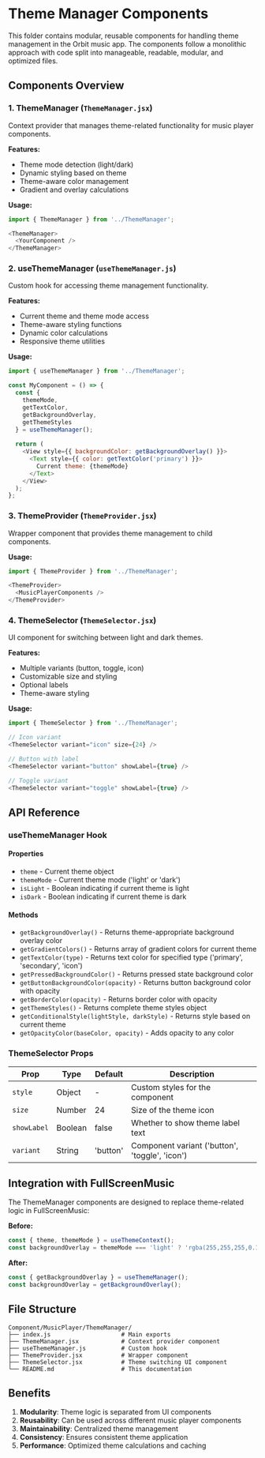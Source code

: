 # Theme Manager Components

This folder contains modular, reusable components for handling theme management in the Orbit music app. The components follow a monolithic approach with code split into manageable, readable, modular, and optimized files.

## Components Overview

### 1. **ThemeManager** (`ThemeManager.jsx`)
Context provider that manages theme-related functionality for music player components.

**Features:**
- Theme mode detection (light/dark)
- Dynamic styling based on theme
- Theme-aware color management
- Gradient and overlay calculations

**Usage:**
```javascript
import { ThemeManager } from '../ThemeManager';

<ThemeManager>
  <YourComponent />
</ThemeManager>
```

### 2. **useThemeManager** (`useThemeManager.js`)
Custom hook for accessing theme management functionality.

**Features:**
- Current theme and theme mode access
- Theme-aware styling functions
- Dynamic color calculations
- Responsive theme utilities

**Usage:**
```javascript
import { useThemeManager } from '../ThemeManager';

const MyComponent = () => {
  const { 
    themeMode, 
    getTextColor, 
    getBackgroundOverlay,
    getThemeStyles 
  } = useThemeManager();
  
  return (
    <View style={{ backgroundColor: getBackgroundOverlay() }}>
      <Text style={{ color: getTextColor('primary') }}>
        Current theme: {themeMode}
      </Text>
    </View>
  );
};
```

### 3. **ThemeProvider** (`ThemeProvider.jsx`)
Wrapper component that provides theme management to child components.

**Usage:**
```javascript
import { ThemeProvider } from '../ThemeManager';

<ThemeProvider>
  <MusicPlayerComponents />
</ThemeProvider>
```

### 4. **ThemeSelector** (`ThemeSelector.jsx`)
UI component for switching between light and dark themes.

**Features:**
- Multiple variants (button, toggle, icon)
- Customizable size and styling
- Optional labels
- Theme-aware styling

**Usage:**
```javascript
import { ThemeSelector } from '../ThemeManager';

// Icon variant
<ThemeSelector variant="icon" size={24} />

// Button with label
<ThemeSelector variant="button" showLabel={true} />

// Toggle variant
<ThemeSelector variant="toggle" showLabel={true} />
```

## API Reference

### useThemeManager Hook

#### Properties
- `theme` - Current theme object
- `themeMode` - Current theme mode ('light' or 'dark')
- `isLight` - Boolean indicating if current theme is light
- `isDark` - Boolean indicating if current theme is dark

#### Methods
- `getBackgroundOverlay()` - Returns theme-appropriate background overlay color
- `getGradientColors()` - Returns array of gradient colors for current theme
- `getTextColor(type)` - Returns text color for specified type ('primary', 'secondary', 'icon')
- `getPressedBackgroundColor()` - Returns pressed state background color
- `getButtonBackgroundColor(opacity)` - Returns button background color with opacity
- `getBorderColor(opacity)` - Returns border color with opacity
- `getThemeStyles()` - Returns complete theme styles object
- `getConditionalStyle(lightStyle, darkStyle)` - Returns style based on current theme
- `getOpacityColor(baseColor, opacity)` - Adds opacity to any color

### ThemeSelector Props

| Prop | Type | Default | Description |
|------|------|---------|-------------|
| `style` | Object | - | Custom styles for the component |
| `size` | Number | 24 | Size of the theme icon |
| `showLabel` | Boolean | false | Whether to show theme label text |
| `variant` | String | 'button' | Component variant ('button', 'toggle', 'icon') |

## Integration with FullScreenMusic

The ThemeManager components are designed to replace theme-related logic in FullScreenMusic:

**Before:**
```javascript
const { theme, themeMode } = useThemeContext();
const backgroundOverlay = themeMode === 'light' ? 'rgba(255,255,255,0.1)' : 'rgba(0,0,0,0.44)';
```

**After:**
```javascript
const { getBackgroundOverlay } = useThemeManager();
const backgroundOverlay = getBackgroundOverlay();
```

## File Structure

```
Component/MusicPlayer/ThemeManager/
├── index.js                    # Main exports
├── ThemeManager.jsx            # Context provider component
├── useThemeManager.js          # Custom hook
├── ThemeProvider.jsx           # Wrapper component
├── ThemeSelector.jsx           # Theme switching UI component
└── README.md                   # This documentation
```

## Benefits

1. **Modularity**: Theme logic is separated from UI components
2. **Reusability**: Can be used across different music player components
3. **Maintainability**: Centralized theme management
4. **Consistency**: Ensures consistent theme application
5. **Performance**: Optimized theme calculations and caching
